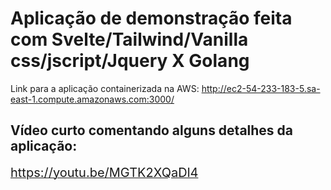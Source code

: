 # Aplicação de demonstração feita com Svelte/Tailwind/Vanilla css/jscript/Jquery X Golang

Link para a aplicação containerizada na AWS:
<a href="http://ec2-54-233-183-5.sa-east-1.compute.amazonaws.com:3000/" target="_blank">
    <span style='font-size:20px'>http://ec2-54-233-183-5.sa-east-1.compute.amazonaws.com:3000/</span>
</a>

## Vídeo curto comentando alguns detalhes da aplicação:

<a href="https://youtu.be/MGTK2XQaDl4" target="_blank">
    <span style='font-size:20px'>https://youtu.be/MGTK2XQaDl4</span>
</a>




